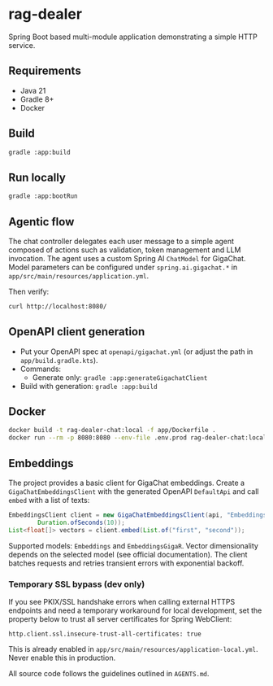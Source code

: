 # rag-dealer

Spring Boot based multi-module application demonstrating a simple HTTP service.

## Requirements
- Java 21
- Gradle 8+
- Docker

## Build

```bash
gradle :app:build
```

## Run locally

```bash
gradle :app:bootRun
```

## Agentic flow

The chat controller delegates each user message to a simple agent composed of
actions such as validation, token management and LLM invocation. The agent uses
a custom Spring AI `ChatModel` for GigaChat. Model parameters can be configured
under `spring.ai.gigachat.*` in `app/src/main/resources/application.yml`.

Then verify:

```bash
curl http://localhost:8080/
```

## OpenAPI client generation

- Put your OpenAPI spec at `openapi/gigachat.yml` (or adjust the path in `app/build.gradle.kts`).
- Commands:
  - Generate only: `gradle :app:generateGigachatClient`
- Build with generation: `gradle :app:build`

## Docker

```bash
docker build -t rag-dealer-chat:local -f app/Dockerfile .
docker run --rm -p 8080:8080 --env-file .env.prod rag-dealer-chat:local
```

## Embeddings

The project provides a basic client for GigaChat embeddings. Create a
`GigaChatEmbeddingsClient` with the generated OpenAPI `DefaultApi` and call
`embed` with a list of texts:

```java
EmbeddingsClient client = new GigaChatEmbeddingsClient(api, "Embeddings", 64, 3,
        Duration.ofSeconds(10));
List<float[]> vectors = client.embed(List.of("first", "second"));
```

Supported models: `Embeddings` and `EmbeddingsGigaR`. Vector dimensionality
depends on the selected model (see official documentation). The client batches
requests and retries transient errors with exponential backoff.

### Temporary SSL bypass (dev only)

If you see PKIX/SSL handshake errors when calling external HTTPS endpoints and need a temporary workaround for local development, set the property below to trust all server certificates for Spring WebClient:

```
http.client.ssl.insecure-trust-all-certificates: true
```

This is already enabled in `app/src/main/resources/application-local.yml`. Never enable this in production.

All source code follows the guidelines outlined in `AGENTS.md`.
